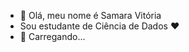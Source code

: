 - 👋 Olá, meu nome é Samara Vitória
- Sou estudante de Ciência de Dados ❤
- 👀 Carregando...


<!---
SamaraLeonova/SamaraLeonova is a ✨ special ✨ repository because its `README.md` (this file) appears on your GitHub profile.
You can click the Preview link to take a look at your changes.
--->
